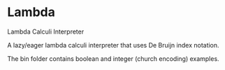# Lambda
Lambda Calculi Interpreter

A lazy/eager lambda calculi interpreter that uses De Bruijn index notation.

The bin folder contains boolean and integer (church encoding) examples.
